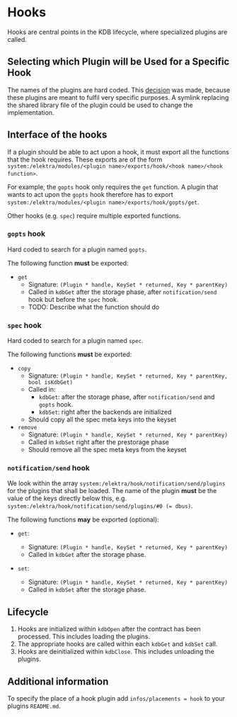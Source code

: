 # Hooks

Hooks are central points in the KDB lifecycle, where specialized plugins are called.

## Selecting which Plugin will be Used for a Specific Hook

The names of the plugins are hard coded.
This [decision](../decisions/5_partially_implemented/hooks.md) was made, because these plugins are meant to fulfil very specific purposes.
A symlink replacing the shared library file of the plugin could be used to change the implementation.

## Interface of the hooks

If a plugin should be able to act upon a hook, it must export all the functions that the hook requires.
These exports are of the form `system:/elektra/modules/<plugin name>/exports/hook/<hook name>/<hook function>`.

For example, the `gopts` hook only requires the `get` function. A plugin that wants to act upon the `gopts` hook therefore has to export `system:/elektra/modules/<plugin name>/exports/hook/gopts/get`.

Other hooks (e.g. `spec`) require multiple exported functions.

### `gopts` hook

Hard coded to search for a plugin named `gopts`.

The following function **must** be exported:

- `get`
  - Signature: `(Plugin * handle, KeySet * returned, Key * parentKey)`
  - Called in `kdbGet` after the storage phase, after `notification/send` hook but before the `spec` hook.
  - TODO: Describe what the function should do

### `spec` hook

Hard coded to search for a plugin named `spec`.

The following functions **must** be exported:

- `copy`
  - Signature: `(Plugin * handle, KeySet * returned, Key * parentKey, bool isKdbGet)`
  - Called in:
    - `kdbGet`: after the storage phase, after `notification/send` and `gopts` hook.
    - `kdbSet`: right after the backends are initialized
  - Should copy all the spec meta keys into the keyset
- `remove`
  - Signature: `(Plugin * handle, KeySet * returned, Key * parentKey)`
  - Called in `kdbSet` right after the prestorage phase
  - Should remove all the spec meta keys from the keyset

### `notification/send` hook

We look within the array `system:/elektra/hook/notification/send/plugins` for the plugins that shall be loaded.
The name of the plugin **must** be the value of the keys directly below this,
e.g. `system:/elektra/hook/notification/send/plugins/#0 (= dbus)`.

The following functions **may** be exported (optional):

- `get`:

  - Signature: `(Plugin * handle, KeySet * returned, Key * parentKey)`
  - Called in `kdbGet` after the storage phase.

- `set`:
  - Signature: `(Plugin * handle, KeySet * returned, Key * parentKey)`
  - Called in `kdbSet` after the storage phase.

## Lifecycle

1. Hooks are initialized within `kdbOpen` after the contract has been processed. This includes loading the plugins.
2. The appropriate hooks are called within each `kdbGet` and `kdbSet` call.
3. Hooks are deinitialized within `kdbClose`. This includes unloading the plugins.

## Additional information

To specify the place of a hook plugin add `infos/placements = hook` to your plugins
`README.md`.